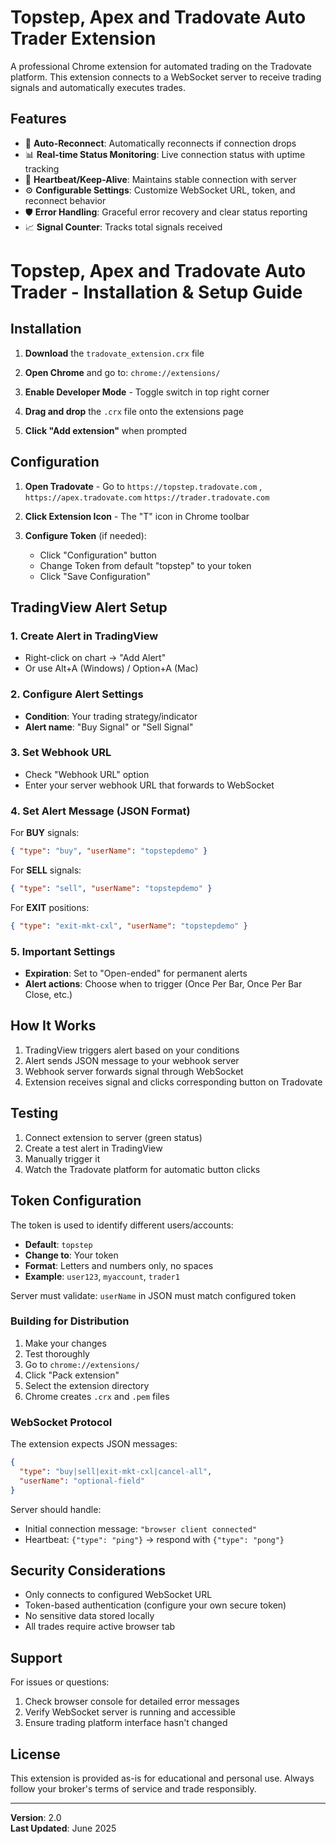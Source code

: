 # Topstep, Apex and Tradovate Auto Trader Extension

A professional Chrome extension for automated trading on the Tradovate platform. This extension connects to a WebSocket server to receive trading signals and automatically executes trades.

## Features

- 🔄 **Auto-Reconnect**: Automatically reconnects if connection drops
- 📊 **Real-time Status Monitoring**: Live connection status with uptime tracking
- 💓 **Heartbeat/Keep-Alive**: Maintains stable connection with server
- ⚙️ **Configurable Settings**: Customize WebSocket URL, token, and reconnect behavior
- 🛡️ **Error Handling**: Graceful error recovery and clear status reporting
- 📈 **Signal Counter**: Tracks total signals received

# Topstep, Apex and Tradovate Auto Trader - Installation & Setup Guide

## Installation

1. **Download** the `tradovate_extension.crx` file

2. **Open Chrome** and go to: `chrome://extensions/`

3. **Enable Developer Mode** - Toggle switch in top right corner

4. **Drag and drop** the `.crx` file onto the extensions page

5. **Click "Add extension"** when prompted

## Configuration

1. **Open Tradovate** - Go to `https://topstep.tradovate.com` , `https://apex.tradovate.com`  `https://trader.tradovate.com`

2. **Click Extension Icon** - The "T" icon in Chrome toolbar

3. **Configure Token** (if needed):
   - Click "Configuration" button
   - Change Token from default "topstep" to your token
   - Click "Save Configuration"

## TradingView Alert Setup

### 1. Create Alert in TradingView
- Right-click on chart → "Add Alert" 
- Or use Alt+A (Windows) / Option+A (Mac)

### 2. Configure Alert Settings
- **Condition**: Your trading strategy/indicator
- **Alert name**: "Buy Signal" or "Sell Signal"

### 3. Set Webhook URL
- Check "Webhook URL" option
- Enter your server webhook URL that forwards to WebSocket

### 4. Set Alert Message (JSON Format)

For **BUY** signals:
```json
{ "type": "buy", "userName": "topstepdemo" }
```

For **SELL** signals:
```json
{ "type": "sell", "userName": "topstepdemo" }
```

For **EXIT** positions:
```json
{ "type": "exit-mkt-cxl", "userName": "topstepdemo" }
```

### 5. Important Settings
- **Expiration**: Set to "Open-ended" for permanent alerts
- **Alert actions**: Choose when to trigger (Once Per Bar, Once Per Bar Close, etc.)

## How It Works

1. TradingView triggers alert based on your conditions
2. Alert sends JSON message to your webhook server
3. Webhook server forwards signal through WebSocket
4. Extension receives signal and clicks corresponding button on Tradovate

## Testing

1. Connect extension to server (green status)
2. Create a test alert in TradingView
3. Manually trigger it 
4. Watch the Tradovate platform for automatic button clicks

## Token Configuration

The token is used to identify different users/accounts:

- **Default**: `topstep`
- **Change to**: Your token
- **Format**: Letters and numbers only, no spaces
- **Example**: `user123`, `myaccount`, `trader1`

Server must validate: `userName` in JSON must match configured token



### Building for Distribution

1. Make your changes
2. Test thoroughly
3. Go to `chrome://extensions/`
4. Click "Pack extension"
5. Select the extension directory
6. Chrome creates `.crx` and `.pem` files

### WebSocket Protocol

The extension expects JSON messages:
```json
{
  "type": "buy|sell|exit-mkt-cxl|cancel-all",
  "userName": "optional-field"
}
```

Server should handle:
- Initial connection message: `"browser client connected"`
- Heartbeat: `{"type": "ping"}` → respond with `{"type": "pong"}`

## Security Considerations

- Only connects to configured WebSocket URL
- Token-based authentication (configure your own secure token)
- No sensitive data stored locally
- All trades require active browser tab

## Support

For issues or questions:
1. Check browser console for detailed error messages
2. Verify WebSocket server is running and accessible
3. Ensure trading platform interface hasn't changed

## License

This extension is provided as-is for educational and personal use. Always follow your broker's terms of service and trade responsibly.

---

**Version**: 2.0  
**Last Updated**: June 2025
